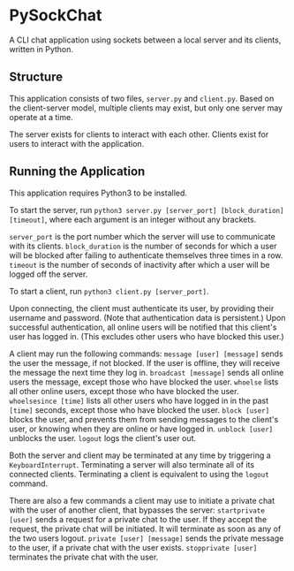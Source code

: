 # PySockChat
A CLI chat application using sockets between a local server and its clients, written in Python.

## Structure
This application consists of two files, `server.py` and `client.py`. Based on the client-server model, multiple clients may exist, but only one server may operate at a time.

The server exists for clients to interact with each other. Clients exist for users to interact with the application.

## Running the Application
This application requires Python3 to be installed.

To start the server, run `python3 server.py [server_port] [block_duration] [timeout]`, where each argument is an integer without any brackets.

`server_port` is the port number which the server will use to communicate with its clients.
`block_duration` is the number of seconds for which a user will be blocked after failing to authenticate themselves three times in a row.
`timeout` is the number of seconds of inactivity after which a user will be logged off the server.

To start a client, run `python3 client.py [server_port]`.

Upon connecting, the client must authenticate its user, by providing their username and password. (Note that authentication data is persistent.)
Upon successful authentication, all online users will be notified that this client's user has logged in. (This excludes other users who have blocked this user.)

A client may run the following commands:
`message [user] [message]` sends the user the message, if not blocked. If the user is offline, they will receive the message the next time they log in.
`broadcast [message]` sends all online users the message, except those who have blocked the user.
`whoelse` lists all other online users, except those who have blocked the user.
`whoelsesince [time]` lists all other users who have logged in in the past `[time]` seconds, except those who have blocked the user.
`block [user]` blocks the user, and prevents them from sending messages to the client's user, or knowing when they are online or have logged in.
`unblock [user]` unblocks the user.
`logout` logs the client's user out.

Both the server and client may be terminated at any time by triggering a `KeyboardInterrupt`. Terminating a server will also terminate all of its connected clients. Terminating a client is equivalent to using the `logout` command.

There are also a few commands a client may use to initiate a private chat with the user of another client, that bypasses the server:
`startprivate [user]` sends a request for a private chat to the user. If they accept the request, the private chat will be initiated. It will terminate as soon as any of the two users logout.
`private [user] [message]` sends the private message to the user, if a private chat with the user exists.
`stopprivate [user]` terminates the private chat with the user.
